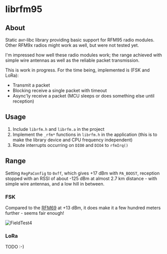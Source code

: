 # librfm95

## About

Static avr-libc library providing basic support for RFM95 radio modules.
Other RFM9x radios might work as well, but were not tested yet.  

I'm impressed how well these radio modules work; the range achieved with 
simple wire antennas as well as the reliable packet transmission.  

This is work in progress. For the time being, implemented is (FSK and LoRa):

- Transmit a packet
- Blocking receive a single packet with timeout
- Async'ly receive a packet (MCU sleeps or does something else until reception) 

## Usage

1. Include `librfm.h` and `librfm.a` in the project
2. Implement the `_rfm*` functions in `librfm.h` in the application
(this is to make the library device and CPU frequency independent)
3. Route interrupts occurring on `DIO0` and `DIO4` to `rfmIrq()`

## Range

Setting `RegPaConfig` to `0xff`, which gives +17 dBm with `PA_BOOST`, reception stopped 
with an RSSI of about -125 dBm at almost 2.7 km distance - with simple wire antennas, 
and a low hill in between.  

### FSK

Compared to the [RFM69](https://github.com/gitdode/librfm) at +13 dBm, it does 
make it a few hundred meters further  - seems fair enough!  

![FieldTest4](https://github.com/user-attachments/assets/67f745c4-a47f-4cb1-a278-547a0b0e01e3)

### LoRa

TODO :-)
